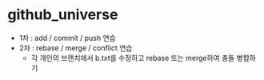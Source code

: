 # github_universe

- 1차 : add / commit / push 연습
- 2차 : rebase / merge / conflict 연습
  - 각 개인의 브랜치에서 b.txt를 수정하고 rebase 또는 merge하여 충돌 병합하기
